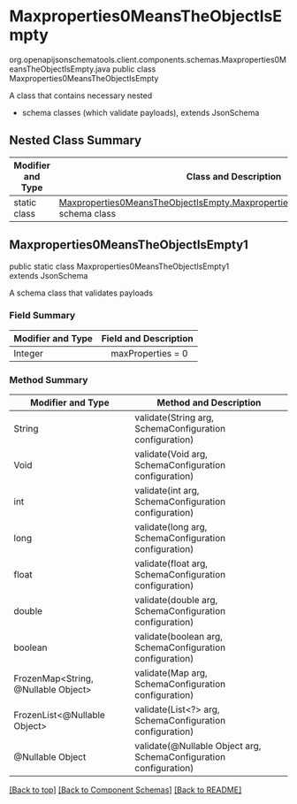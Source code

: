# Maxproperties0MeansTheObjectIsEmpty
org.openapijsonschematools.client.components.schemas.Maxproperties0MeansTheObjectIsEmpty.java
public class Maxproperties0MeansTheObjectIsEmpty

A class that contains necessary nested
- schema classes (which validate payloads), extends JsonSchema

## Nested Class Summary
| Modifier and Type | Class and Description |
| ----------------- | ---------------------- |
| static class | [Maxproperties0MeansTheObjectIsEmpty.Maxproperties0MeansTheObjectIsEmpty1](#maxproperties0meanstheobjectisempty1)<br> schema class |

## Maxproperties0MeansTheObjectIsEmpty1
public static class Maxproperties0MeansTheObjectIsEmpty1<br>
extends JsonSchema

A schema class that validates payloads

### Field Summary
| Modifier and Type | Field and Description |
| ----------------- | ---------------------- |
| Integer | &nbsp;&nbsp;&nbsp;&nbsp;maxProperties = 0<br> |

### Method Summary
| Modifier and Type | Method and Description |
| ----------------- | ---------------------- |
| String | validate(String arg, SchemaConfiguration configuration) |
| Void | validate(Void arg, SchemaConfiguration configuration) |
| int | validate(int arg, SchemaConfiguration configuration) |
| long | validate(long arg, SchemaConfiguration configuration) |
| float | validate(float arg, SchemaConfiguration configuration) |
| double | validate(double arg, SchemaConfiguration configuration) |
| boolean | validate(boolean arg, SchemaConfiguration configuration) |
| FrozenMap<String, @Nullable Object> | validate(Map<?, ?> arg, SchemaConfiguration configuration) |
| FrozenList<@Nullable Object> | validate(List<?> arg, SchemaConfiguration configuration) |
| @Nullable Object | validate(@Nullable Object arg, SchemaConfiguration configuration) |
[[Back to top]](#top) [[Back to Component Schemas]](../../../README.md#Component-Schemas) [[Back to README]](../../../README.md)
